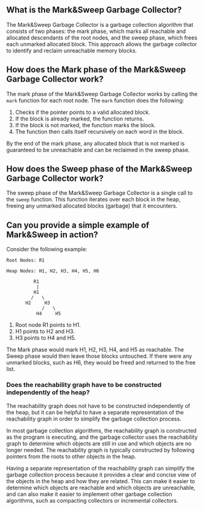 ## What is the Mark&Sweep Garbage Collector?

The Mark&Sweep Garbage Collector is a garbage collection algorithm that consists of two phases: the mark phase, which marks all reachable and allocated descendants of the root nodes, and the sweep phase, which frees each unmarked allocated block. This approach allows the garbage collector to identify and reclaim unreachable memory blocks.

## How does the Mark phase of the Mark&Sweep Garbage Collector work?

The mark phase of the Mark&Sweep Garbage Collector works by calling the `mark` function for each root node. The `mark` function does the following:

1.  Checks if the pointer points to a valid allocated block.
2.  If the block is already marked, the function returns.
3.  If the block is not marked, the function marks the block.
4.  The function then calls itself recursively on each word in the block.

By the end of the mark phase, any allocated block that is not marked is guaranteed to be unreachable and can be reclaimed in the sweep phase.

## How does the Sweep phase of the Mark&Sweep Garbage Collector work?

The sweep phase of the Mark&Sweep Garbage Collector is a single call to the `sweep` function. This function iterates over each block in the heap, freeing any unmarked allocated blocks (garbage) that it encounters.

## Can you provide a simple example of Mark&Sweep in action?

Consider the following example:
```
Root Nodes: R1

Heap Nodes: H1, H2, H3, H4, H5, H6

          R1
           |
          H1
         /   \
       H2     H3
             /   \
           H4     H5
```

1.  Root node R1 points to H1.
2.  H1 points to H2 and H3.
3.  H3 points to H4 and H5.

The Mark phase would mark H1, H2, H3, H4, and H5 as reachable. The Sweep phase would then leave those blocks untouched. If there were any unmarked blocks, such as H6, they would be freed and returned to the free list.

### Does the reachability graph have to be constructed independently of the heap?

The reachability graph does not have to be constructed independently of the heap, but it can be helpful to have a separate representation of the reachability graph in order to simplify the garbage collection process.

In most garbage collection algorithms, the reachability graph is constructed as the program is executing, and the garbage collector uses the reachability graph to determine which objects are still in use and which objects are no longer needed. The reachability graph is typically constructed by following pointers from the roots to other objects in the heap.

Having a separate representation of the reachability graph can simplify the garbage collection process because it provides a clear and concise view of the objects in the heap and how they are related. This can make it easier to determine which objects are reachable and which objects are unreachable, and can also make it easier to implement other garbage collection algorithms, such as compacting collectors or incremental collectors.